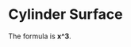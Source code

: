 # Cylinder Surface
The formula is **x^3**.

<div id="plotCylinderSurface"></div>
<script>plotGraph("x^3", "plotCylinderSurface", 0, 10);</script>
